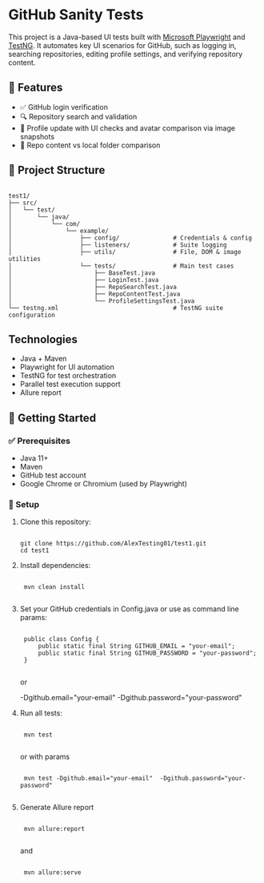 # GitHub Sanity Tests

This project is a Java-based UI tests built with [Microsoft Playwright](https://playwright.dev/java/) and [TestNG](https://testng.org/).
It automates key UI scenarios for GitHub, such as logging in, searching repositories, editing profile settings, and verifying repository content.

## 🧪 Features

- ✅ GitHub login verification
- 🔍 Repository search and validation
- 📝 Profile update with UI checks and avatar comparison via image snapshots
- 📁 Repo content vs local folder comparison

## 📁 Project Structure
<pre><code>
test1/
├── src/
│   └── test/
│       └── java/
│           └── com/
│               └── example/
│                   ├── config/               # Credentials & config
│                   ├── listeners/            # Suite logging
│                   ├── utils/                # File, DOM & image utilities
│                   └── tests/                # Main test cases
│                       ├── BaseTest.java
│                       ├── LoginTest.java
│                       ├── RepoSearchTest.java
│                       ├── RepoContentTest.java
│                       └── ProfileSettingsTest.java
└── testng.xml                                # TestNG suite configuration
</code></pre>

## Technologies
- Java + Maven
- Playwright for UI automation
- TestNG for test orchestration
- Parallel test execution support
- Allure report

## 🚀 Getting Started

### ✅ Prerequisites

- Java 11+
- Maven
- GitHub test account
- Google Chrome or Chromium (used by Playwright)

### 🔧 Setup

1. Clone this repository:

   <pre><code>
   git clone https://github.com/AlexTesting01/test1.git
   cd test1
   </code></pre>
2. Install dependencies:
    <pre><code>
    mvn clean install   
    </code></pre>
3. Set your GitHub credentials in Config.java or use as command line params: 

   <pre><code>
    public class Config {
        public static final String GITHUB_EMAIL = "your-email";
        public static final String GITHUB_PASSWORD = "your-password";
    }
    </code></pre>
    or

    -Dgithub.email="your-email"
    -Dgithub.password="your-password"

4. Run all tests:
    <pre><code>
    mvn test
    </code></pre>
    or with params
    <pre><code>
    mvn test -Dgithub.email="your-email"  -Dgithub.password="your-password"
    </code></pre>

5. Generate Allure report
     <pre><code>
    mvn allure:report
    </code></pre>
    and
    <pre><code>
    mvn allure:serve
    </code></pre>